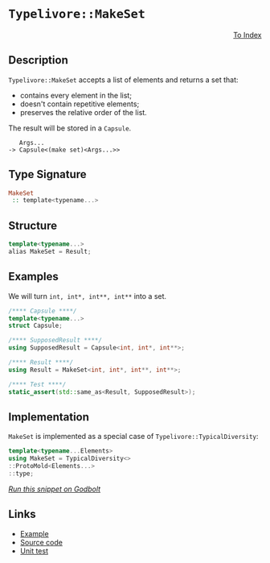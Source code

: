 <!-- Copyright 2024 Feng Mofan
SPDX-License-Identifier: Apache-2.0 -->

# `Typelivore::MakeSet`

<p style='text-align: right;'><a href="../../../facilities/metafunctions.md#typelivore-make-set">To Index</a></p>

## Description

`Typelivore::MakeSet` accepts a list of elements and returns a set that:

- contains every element in the list;
- doesn't contain repetitive elements;
- preserves the relative order of the list.

The result will be stored in a `Capsule`.

<pre><code>   Args...
-> Capsule&lt;(make set)&lt;Args...&gt;&gt;</code></pre>

## Type Signature

```Haskell
MakeSet
 :: template<typename...>
```

## Structure

```C++
template<typename...>
alias MakeSet = Result;
```

## Examples

We will turn `int, int*, int**, int**` into a set.

```C++
/**** Capsule ****/
template<typename...>
struct Capsule;

/**** SupposedResult ****/
using SupposedResult = Capsule<int, int*, int**>;

/**** Result ****/
using Result = MakeSet<int, int*, int**, int**>;

/**** Test ****/
static_assert(std::same_as<Result, SupposedResult>);
```

## Implementation

`MakeSet` is implemented as a special case of `Typelivore::TypicalDiversity`:

```C++
template<typename...Elements>
using MakeSet = TypicalDiversity<>
::ProtoMold<Elements...>
::type;
```

[*Run this snippet on Godbolt*](https://godbolt.org/#z:OYLghAFBqd5QCxAYwPYBMCmBRdBLAF1QCcAaPECAMzwBtMA7AQwFtMQByARg9KtQYEAysib0QXACx8BBAKoBnTAAUAHpwAMvAFYTStJg1DIApACYAQuYukl9ZATwDKjdAGFUtAK4sGIAKwAzKSuADJ4DJgAcj4ARpjEIADsAGykAA6oCoRODB7evgHBmdmOAuGRMSzxiam2mPZlDEIETMQE%2BT5%2BQfWNuS1tBBXRcQnJaQqt7Z2FPZODw1U14wCUtqhexMjsHAD0AFSHR8cnp/u7JhoAggdHANQAIpjprozIeJgKd8cX17dnAJOvyulxBZkCEWQ3iwdxMgTcBAAni8APoEYhMQgKOHYUGg/77O5uJjpBReejfI7AgiYFjpAw0uEI5GMViYAB0nJxoMmxC8DiJJLJ9DhVmu%2BOOdwAKsi8KJaA88AA3BKlRGUw7U2n0piM%2BFIl7MNic9kASQYCheDkw6Gw9DYgmxgVx115/II0tl8sVKuIapAd3SXlitDld0m6BAIANmBReCwgkIiKZ5stmGttvtjAITuwJrxSTFIL%2BuzuACV05tsirBUoQKC7o27jS6QzMEyY0bMHdU1bHEY7bTs6RmyyuyaK5NBw6c9zrk3w%2Bj3XdlMRUEQALKedANpsmQu7heNrzZIyjl6wwIPReRlACfBNMSHo9M59HpsRqN4BQo2JMJQoqgVCvvO75gY2n7RiycYJo4SIphafYRMA07ZjipBvuBTYyukcpiD6qpJph744lGSpiF4mAjsRR44XhCrKoRSLUaBWGerh3qMX6RHwr26Y0pmQ6OiaI58Q4yGoYIc5XOBpFQS8UYtjqNIrmum7bkyk4EJJOb5s6iksqKz77g8RniiWdwWP%2B3bEnWz5KW2HZjmyPaIfxElZlJzrPm6AqruuqBbrQO68W54kDp5BDSQu%2B5FuBJ7Iee3ZwtekFoAwD65E%2BrEvvCNELpB36/tZgHAXlOVsRBBC3jGMHZjxbhif2KGReh%2BVgXRnG%2Bmq7WNnJ5HeFRsIVWBxKkuS7ahWmGY6QoenYCxMmVWNwqTY1YUCbNImudNzU6dFYFyTGZlLX1SSmYERb2dqjn6s5xqcrNB3HqewB3EF6CXte/nqcFTJbVy3mXQWF1XX8gIQ0CEr3KarZCa0TQauc0OQ5DwKgg5uprZ2bImk93nXAlZ4bkwADWmBCJgHopex9EEdx8F5QTVxRj9gUafCAPstJBkvCdKOo5qAt3NgqisPS3Y/ALgvo%2BK4KQtCyXwul2zpLOzPCytE1I1qrZY05hq44DLpXL5HpayKwPmTckpCF46QlDak7kh6UuE69dx2w7WRO58LtfYK42W24EQECOof7OHgiHNyVvFjb9zO7QrtUqCRNvUn1NXu9ZMU1TTKh1HBCR3cEcl2XsdgwnhzSp8KdC66CNyii/5KO0ECQQobIt06biZyOXuO%2Bgmc4isoocGstCcP4vB%2BBwWikKgnBuNY1jhhsWzJeCPCkAQmgT2spMBJI7IaAAHGYZgAJxX1w/jn2fXBJEk0hTxwki8CwEgaBopBzwvS8OC8AUCAX%2Be954T1IHAWAMBEAgA2AQIMYcKAQDQHSOgCQohsk4KoM%2BKQAC0KRJB3GAMgZAdwpDsjMLwG0hASDxj0PwQQIgxDsCkDIQQigVDqAgaQXQXBSAAHcMTpE4DwSe09Z770XpwAA8l4RBCi7hATuLgghRCSFkIoSfMwdwIAeHQfQYgsJt4rF4OArQawIBIDQbhIx5BKC2IwYkYAUgzB8DoDSP0lBYjSNiBENoiIxG8H8cwYgiJZGxG0PxYJpA0EzlkQwWgQTeFYFiF4YAxJaC0BAdwXgWAWCGGAOIVJeBiDuRVLkhemBVCVhpLE0ODRpGhliBicJHgsDSPRHgL%2BeTSC%2BliD7J4hSjChiMPvNYVADDAAUAANQ%2BII2RhpYlMOEPKNh0hVlcLUNI/h%2BgikoFXpYfQeBYggMgGsVAatci5PwRGFKphLDWDMAA30xB4yfHgGsOw7lnAQFcDMPwAiwgRBGNUMYAiSg5AEICvQUKmiLFGIkARPzxICAGNMTwXQ9CoqaBioYoKlgQtsFMDoWLCgotJYi8FyLvkb22BICRHAZ5/2kYA1ReDCHENIeQyhuiIC4DocY8wgQuBmN3hMtYCBMBMCwIkCAh8QCSECOyK%2BgQX4aEkGYSQKQf7%2BBSFffQnAP6kC/qK9kKQuApDPlfR%2BKR/CSDvmqtI/9eCAOAaAiVECrGwOsfAhRSCHGoNQIYzB2COBtBYEqJI%2BCmB3ChEUihV92RcFPjQh89DIwCNWSw8Q7CtlKB2bw3Q7jhEkmCUyllrqZEcHkYoj0Ki1FcvjQYM8XBk2po0HogxdiEgmMCGYcVFjIF%2BqcfYlBY6xgJqMO2rgv8aDJ1VD4vxATwmxNCYEyJ0SHCxPidmRJyTpFpIyVknJsSClFJKQvfA5TxKVOkTUupOwd6NLfgvFpbTEQdJ2AvbpvSd4DKGbSS9yEJl8GmXMhZSzGArNkLmjZHD5CFp4QvEt%2BzxmPKsMclp5yFWL2uQIW59yryYeea8hI7ysC4e%2BQ0X5fh/kZVhcCjK1LliQqyNCvI5KgUZA4wiwlSKcW0bRc0UlTHeh0fxax4l8xMUFB47JgllRBNivWJsBlqm35VrZZwDl6jiHTreu2lNp89GCqIMK0x5jJWkGlbKsYeG34mrNcmzVSR/BX2foELVOrHWst4e62wnrh0%2BvgH6hBgaJ0ht7cQLBbBOCRo0SwBQSpyFKmM22SY6ahUMOzXB9ZEhNmyG2ShnQIBghltEXkytUiAtyIDUoxtSWUtpYy1jSY3bovOP7YEIdYHR1dfHY4wbYxUsOxROlq%2BKJMsEBRKoIhHjF3eIgL43hG6119PWxEqJMS%2Bl7sEAelJ17MDpMyWIM9fSL2jJ/fkspFTPm8MfcgBRz7eCvuaacz936unvP/bwQDShhkgfGd68DTAZnzMwIs5ZfSc0FfzcV5DuzyvoeMEcmwOGvn4aaLk3Yn5SOWBeW6t5HzqMSZEy4Rj3G9AguUzSuFfHcjifhbkaTyLyd4rE9TlFwnOcLAE/TylgxxOKbZ4ytTm9xdadqwA3T83iHJdS3cSb7IZtmYzZZ0VfXvVSplXKygTLnMgGvuyQIgR/D30dT/M3qQz7%2Bdl0AoLYCbNH0kP4VVT8kg/zPpIW%2BXAL5mDSG/QIMu3WcGszro1HBqH27D47kLaxuq5CVUAA%3D%3D)

## Links

- [Example](../../../code/facilities/metafunctions/typelivore/make_set/implementation.hpp)
- [Source code](../../../../conceptrodon/typelivore/make_set.hpp)
- [Unit test](../../../../tests/unit/metafunctions/typelivore/make_set.test.hpp)
